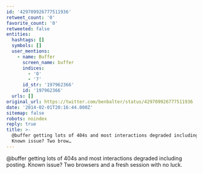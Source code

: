 ```yaml
---
id: '429709926777511936'
retweet_count: '0'
favorite_count: '0'
retweeted: false
entities:
  hashtags: []
  symbols: []
  user_mentions:
    - name: Buffer
      screen_name: buffer
      indices:
        - '0'
        - '7'
      id_str: '197962366'
      id: '197962366'
  urls: []
original_url: https://twitter.com/benbalter/status/429709926777511936
date: '2014-02-01T20:16:44.000Z'
sitemap: false
robots: noindex
reply: true
title: >-
  @buffer getting lots of 404s and most interactions degraded including posting.
  Known issue? Two brow…
---
```


@buffer getting lots of 404s and most interactions degraded including posting. Known issue? Two browsers and a fresh session with no luck.